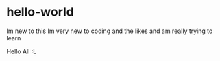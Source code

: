 # hello-world
Im new to this
Im very new to coding and the likes and am really trying to learn


Hello All :L
